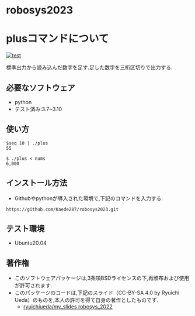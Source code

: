 # robosys2023

# plusコマンドについて
[![test](https://github.com/Kaede287/robosys2023/actions/workflows/test.yml/badge.svg)](https://github.com/Kaede287/robosys2023/actions/workflows/test.yml)

標準出力から読み込んだ数字を足す.足した数字を三桁区切りで出力する.

## 必要なソフトウェア
* python
* テスト済み:3.7~3.10

## 使い方 
```
$seq 10 | ./plus
55

$ ./plus < nums
6,000
```

## インストール方法
* Githubやpythonが導入された環境で,下記のコマンドを入力する.
```
https://github.com/Kaede287/robosys2023.git
```

## テスト環境 
* Ubuntu20.04

## 著作権
* このソフトウェアパッケージは,3条項BSDライセンスの下,再頒布および使用が許可されます.
* このパッケージのコードは,下記のスライド（CC-BY-SA 4.0 by Ryuichi Ueda）のものを,本人の許可を得て自身の著作としたものです．
	* [ryuichiueda/my_slides robosys_2022](https://github.com/ryuichiueda/my_slides/tree/master/robosys_2022)

